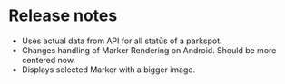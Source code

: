 # Release notes
* Uses actual data from API for all statūs of a parkspot.
* Changes handling of Marker Rendering on Android. Should be more centered now.
* Displays selected Marker with a bigger image.
